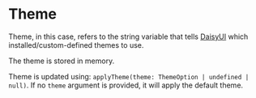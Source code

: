 # Theme

Theme, in this case, refers to the string variable that tells [DaisyUI](https://daisyui.com/) which installed/custom-defined themes to use.

The theme is stored in memory.

Theme is updated using: `applyTheme(theme: ThemeOption | undefined | null)`.
If no `theme` argument is provided, it will apply the default theme.
